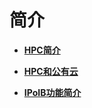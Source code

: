 # 简介<a name="ZH-CN_TOPIC_0062552886"></a>

-   **[HPC简介](HPC简介.md)**  

-   **[HPC和公有云](HPC和公有云.md)**  

-   **[IPoIB功能简介](IPoIB功能简介.md)**  


